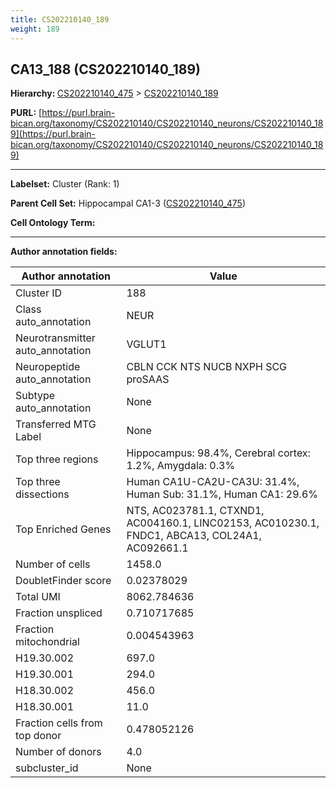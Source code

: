 ```yaml
---
title: CS202210140_189
weight: 189
---
```

## CA13_188 (CS202210140_189)
<b>Hierarchy: </b>
[CS202210140_475](../CS202210140_475) >
[CS202210140_189](../CS202210140_189)

**PURL:** [https://purl.brain-bican.org/taxonomy/CS202210140/CS202210140_neurons/CS202210140_189](https://purl.brain-bican.org/taxonomy/CS202210140/CS202210140_neurons/CS202210140_189)

---


**Labelset:** Cluster (Rank: 1)

**Parent Cell Set:** Hippocampal CA1-3 ([CS202210140_475](../CS202210140_475))



**Cell Ontology Term:** 

[MARKER GENES.]: #


---

[TRANSFERRED ANNOTATIONS.]: #


[AUTHOR ANNOTATION FIELDS.]: #


**Author annotation fields:**

| Author annotation | Value |
|-------------------|-------|
|Cluster ID|188|
|Class auto_annotation|NEUR|
|Neurotransmitter auto_annotation|VGLUT1|
|Neuropeptide auto_annotation|CBLN CCK NTS NUCB NXPH SCG proSAAS|
|Subtype auto_annotation|None|
|Transferred MTG Label|None|
|Top three regions|Hippocampus: 98.4%, Cerebral cortex: 1.2%, Amygdala: 0.3%|
|Top three dissections|Human CA1U-CA2U-CA3U: 31.4%, Human Sub: 31.1%, Human CA1: 29.6%|
|Top Enriched Genes|NTS, AC023781.1, CTXND1, AC004160.1, LINC02153, AC010230.1, FNDC1, ABCA13, COL24A1, AC092661.1|
|Number of cells|1458.0|
|DoubletFinder score|0.02378029|
|Total UMI|8062.784636|
|Fraction unspliced|0.710717685|
|Fraction mitochondrial|0.004543963|
|H19.30.002|697.0|
|H19.30.001|294.0|
|H18.30.002|456.0|
|H18.30.001|11.0|
|Fraction cells from top donor|0.478052126|
|Number of donors|4.0|
|subcluster_id|None|
